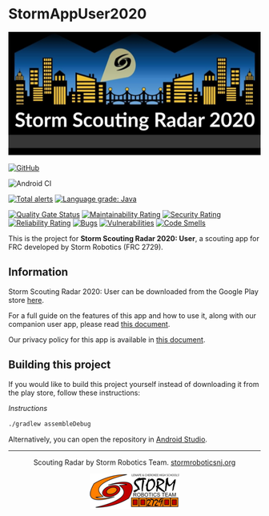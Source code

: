 # StormAppUser2020
![Scouting Radar Banner Logo](images/bannerlogo.jpg)

[![GitHub](https://img.shields.io/github/license/2729StormRobotics/StormAppUser2020?color=orange)](https://opensource.org/licenses/Apache-2.0)

![Android CI](https://github.com/2729StormRobotics/StormAppUser2020/workflows/Android%20CI/badge.svg)

[![Total alerts](https://img.shields.io/lgtm/alerts/g/2729StormRobotics/StormAppUser2020.svg?logo=lgtm&logoWidth=18)](https://lgtm.com/projects/g/2729StormRobotics/StormAppUser2020/alerts/)
[![Language grade: Java](https://img.shields.io/lgtm/grade/java/g/2729StormRobotics/StormAppUser2020.svg?logo=lgtm&logoWidth=18)](https://lgtm.com/projects/g/2729StormRobotics/StormAppUser2020/context:java)

[![Quality Gate Status](https://sonarcloud.io/api/project_badges/measure?project=2729StormRobotics_StormAppUser2020&metric=alert_status)](https://sonarcloud.io/dashboard?id=2729StormRobotics_StormAppUser2020)
[![Maintainability Rating](https://sonarcloud.io/api/project_badges/measure?project=2729StormRobotics_StormAppUser2020&metric=sqale_rating)](https://sonarcloud.io/dashboard?id=2729StormRobotics_StormAppUser2020)
[![Security Rating](https://sonarcloud.io/api/project_badges/measure?project=2729StormRobotics_StormAppUser2020&metric=security_rating)](https://sonarcloud.io/dashboard?id=2729StormRobotics_StormAppUser2020)
[![Reliability Rating](https://sonarcloud.io/api/project_badges/measure?project=2729StormRobotics_StormAppUser2020&metric=reliability_rating)](https://sonarcloud.io/dashboard?id=2729StormRobotics_StormAppUser2020)
[![Bugs](https://sonarcloud.io/api/project_badges/measure?project=2729StormRobotics_StormAppUser2020&metric=bugs)](https://sonarcloud.io/dashboard?id=2729StormRobotics_StormAppUser2020)
[![Vulnerabilities](https://sonarcloud.io/api/project_badges/measure?project=2729StormRobotics_StormAppUser2020&metric=vulnerabilities)](https://sonarcloud.io/dashboard?id=2729StormRobotics_StormAppUser2020)
[![Code Smells](https://sonarcloud.io/api/project_badges/measure?project=2729StormRobotics_StormAppUser2020&metric=code_smells)](https://sonarcloud.io/dashboard?id=2729StormRobotics_StormAppUser2020)

This is the project for __Storm Scouting Radar 2020: User__, a scouting app for FRC developed by Storm Robotics (FRC 2729).  
## Information
Storm Scouting Radar 2020: User can be downloaded from the Google Play store [here](https://play.google.com/store/apps/details?id=org.stormroboticsnj.stormuserradar2020).  

For a full guide on the features of this app and how to use it, along with our companion user app, please read [this document](https://drive.google.com/open?id=1DC6P04GL2XGpKgMuIIIKCxcjumR6969DBRzcdnnvy1M).  

Our privacy policy for this app is available in [this document](https://drive.google.com/open?id=1idS47kKq3S2VYLtCiDZjSrfgSt8Tx8WlA5nZeTagNvg).  

## Building this project
If you would like to build this project yourself instead of downloading it from the play store, follow these instructions:  

_Instructions_

```sh
./gradlew assembleDebug
```

Alternatively, you can open the repository in [Android Studio](https://developer.android.com/studio/).

---

<p align="center">Scouting Radar by Storm Robotics Team. <a href="stormroboticsnj.org">stormroboticsnj.org</a>  </p>  

<p align="center"><img src="images/stormlogosmall.png" alt="Storm Logo"></p>

